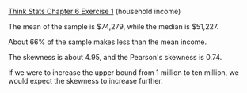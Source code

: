 [Think Stats Chapter 6 Exercise 1](http://greenteapress.com/thinkstats2/html/thinkstats2007.html#toc60) (household income)

The mean of the sample is $74,279, while the median is $51,227. 

About 66% of the sample makes less than the mean income. 

The skewness is about 4.95, and the Pearson's skewness is 0.74. 

If we were to increase the upper bound from 1 million to ten million, we would expect the skewness to increase further.
